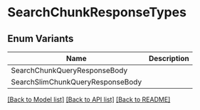 # SearchChunkResponseTypes

## Enum Variants

| Name | Description |
|---- | -----|
| SearchChunkQueryResponseBody |  |
| SearchSlimChunkQueryResponseBody |  |

[[Back to Model list]](../README.md#documentation-for-models) [[Back to API list]](../README.md#documentation-for-api-endpoints) [[Back to README]](../README.md)


